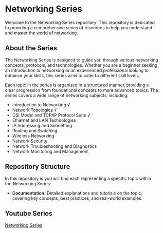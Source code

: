 # Networking Series 

Welcome to the Networking Series repository! This repository is dedicated to providing a comprehensive series of resources to help you understand and master the world of networking.

## About the Series

The Networking Series is designed to guide you through various networking concepts, protocols, and technologies. Whether you are a beginner seeking an introduction to networking or an experienced professional looking to enhance your skills, this series aims to cater to different skill levels.

Each topic in the series is organized in a structured manner, providing a clear progression from foundational concepts to more advanced topics. The series covers a wide range of networking subjects, including:

- Introduction to Networking ️√ 
- Network Topologies  ️√ 
- OSI Model and TCP/IP Protocol Suite √
- Ethernet and LAN Technologies
- IP Addressing and Subnetting
- Routing and Switching
- Wireless Networking
- Network Security
- Network Troubleshooting and Diagnostics
- Network Monitoring and Management

## Repository Structure

In this repository is you will find each representing a specific topic within the Networking Series:

- **Documentation**: Detailed explanations and tutorials on the topic, covering key concepts, best practices, and real-world examples.

## Youtube Series
[Networking Series](https://www.youtube.com/watch?v=PUs7MdTYm-k&list=PLBV_QEHvkR52qddGme5VXUahk0qfsMtJp)

